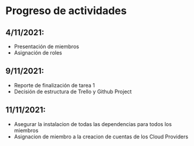 # Progreso de actividades

## 4/11/2021:

- Presentación de miembros
- Asignación de roles

## 9/11/2021:

- Reporte de finalización de tarea 1
- Decisión de estructura de Trello y Github Project

## 11/11/2021:

- Asegurar la instalacion de todas las dependencias para todos los miembros
- Asignacion de miembro a la creacion de cuentas de los Cloud Providers

